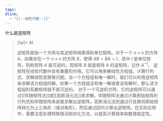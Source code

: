 ```yaml
---
tags: 
dlink:
  - "[[--线性代数--]]"
---
```

什么是逆矩阵
> [!ai]+ AI
>
> 逆矩阵是指一个方阵与其逆矩阵相乘得到单位矩阵。对于一个 $n \times n$ 的方阵 $A$，如果存在一个 $n \times n$ 的方阵 $B$，使得 $AB=BA=I$，其中 $I$ 是单位矩阵，则称矩阵 $A$ 是可逆的，而矩阵 $B$ 就是矩阵 $A$ 的逆矩阵，记作 $A^{-1}$。
> 逆矩阵在线性代数中具有重要的作用。它可以用来解线性方程组、计算行列式、求解线性变换等问题。当一个方程组有唯一解时，我们可以利用逆矩阵来求解该方程组的解。如果一个方程组没有唯一解或者没有解时，那么该方程组的系数矩阵就不是可逆的。
> 对于一个可逆的方阵，它的逆矩阵可以通过[[伴随矩阵法]]或[[高斯消元法]]来求解。伴随矩阵法通过计算原始矩阵的行列式和伴随矩阵来直接求解出逆矩阵。高斯消元法则通过行变换将原始矩阵转化为上三角形（或对角形），然后通过回代计算出逆矩阵。在实际应用中，需要注意处理特殊情况和优化方法，以提高计算效率和数值稳定性。


